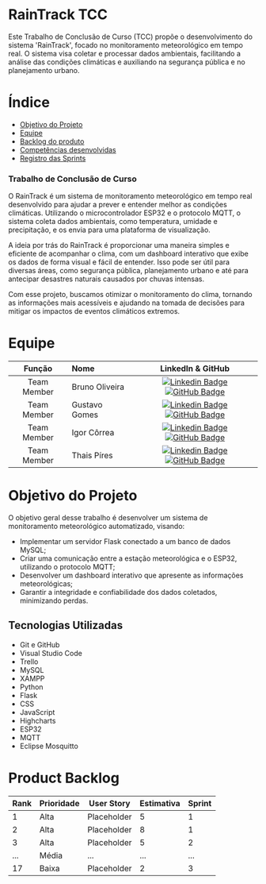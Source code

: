 # RainTrack TCC

Este Trabalho de Conclusão de Curso (TCC) propõe o desenvolvimento do sistema 'RainTrack', focado no monitoramento meteorológico em tempo real. O sistema visa coletar e processar dados ambientais, facilitando a análise das condições climáticas e auxiliando na segurança pública e no planejamento urbano.

# Índice
* [Objetivo do Projeto](#objetivo-do-projeto)
* [Equipe](#Equipe)
* [Backlog do produto](#Product-Backlog)
* [Competências desenvolvidas](#competências-desenvolvidas)
* [Registro das Sprints](#Registro-das-Sprints)


### Trabalho de Conclusão de Curso

O RainTrack é um sistema de monitoramento meteorológico em tempo real desenvolvido para ajudar a prever e entender melhor as condições climáticas. Utilizando o microcontrolador ESP32 e o protocolo MQTT, o sistema coleta dados ambientais, como temperatura, umidade e precipitação, e os envia para uma plataforma de visualização.

A ideia por trás do RainTrack é proporcionar uma maneira simples e eficiente de acompanhar o clima, com um dashboard interativo que exibe os dados de forma visual e fácil de entender. Isso pode ser útil para diversas áreas, como segurança pública, planejamento urbano e até para antecipar desastres naturais causados por chuvas intensas.

Com esse projeto, buscamos otimizar o monitoramento do clima, tornando as informações mais acessíveis e ajudando na tomada de decisões para mitigar os impactos de eventos climáticos extremos.

# Equipe
|    Função     | Nome                                  |                                                                                                                                                      LinkedIn & GitHub                                                                                                                                                      |
| :-----------: | :------------------------------------ | :-------------------------------------------------------------------------------------------------------------------------------------------------------------------------------------------------------------------------------------------------------------------------------------------------------------------------: |
| Team Member   | Bruno Oliveira | [![Linkedin Badge](https://img.shields.io/badge/Linkedin-blue?style=flat-square&logo=Linkedin&logoColor=white)](https://www.linkedin.com/in/bruno-oliveira-063911265/) [![GitHub Badge](https://img.shields.io/badge/GitHub-111217?style=flat-square&logo=github&logoColor=white)](https://github.com/BrunoOliveira06) |
| Team Member   | Gustavo Gomes  | [![Linkedin Badge](https://img.shields.io/badge/Linkedin-blue?style=flat-square&logo=Linkedin&logoColor=white)](https://www.linkedin.com/in/gustavo-gomes-6a9a22320/) [![GitHub Badge](https://img.shields.io/badge/GitHub-111217?style=flat-square&logo=github&logoColor=white)](https://github.com/GustavoCostaGomes) |
| Team Member   | Igor Côrrea    | [![Linkedin Badge](https://img.shields.io/badge/Linkedin-blue?style=flat-square&logo=Linkedin&logoColor=white)](LINKEDINIGOR) [![GitHub Badge](https://img.shields.io/badge/GitHub-111217?style=flat-square&logo=github&logoColor=white)](GITHUBIGOR) |
| Team Member   | Thais Píres    | [![Linkedin Badge](https://img.shields.io/badge/Linkedin-blue?style=flat-square&logo=Linkedin&logoColor=white)](LINKEDINTHAIS) [![GitHub Badge](https://img.shields.io/badge/GitHub-111217?style=flat-square&logo=github&logoColor=white)]((https://github.com/ThaisPiresDosSantos)) |

# Objetivo do Projeto
O objetivo geral desse trabalho é desenvolver um sistema de monitoramento meteorológico automatizado, visando:
* Implementar um servidor Flask conectado a um banco de dados MySQL;
* Criar uma comunicação entre a estação meteorológica e o ESP32, utilizando o protocolo MQTT; 
* Desenvolver um dashboard interativo que apresente as informações meteorológicas; 
* Garantir a integridade e confiabilidade dos dados coletados, minimizando perdas.

## Tecnologias Utilizadas

* Git e GitHub
* Visual Studio Code
* Trello
* MySQL
* XAMPP
* Python
* Flask
* CSS
* JavaScript
* Highcharts
* ESP32
* MQTT
* Eclipse Mosquitto



# Product Backlog

| Rank | Prioridade | User Story                                                                                                                                              | Estimativa | Sprint |
|------|------------|---------------------------------------------------------------------------------------------------------------------------------------------------------|------------|--------|
| 1    | Alta       | Placeholder                                                    | 5          | 1      |
| 2    | Alta       | Placeholder                                                                    | 8          | 1      |
| 3    | Alta       | Placeholder                                               | 5          | 2      |
| ...  | Média      | ...                                                                                                                                                     | ...        | ...    |
| 17   | Baixa      | Placeholder     | 2          | 3      |
